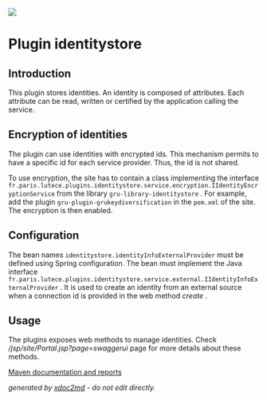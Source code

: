 ![](http://dev.lutece.paris.fr/jenkins/buildStatus/icon?job=gru-plugin-identitystore-deploy)
# Plugin identitystore

## Introduction

This plugin stores identities. An identity is composed of attributes. Each attribute can be read, written or certified by the application calling the service.

## Encryption of identities

The plugin can use identities with encrypted ids. This mechanism permits to have a specific id for each service provider. Thus, the id is not shared.

To use encryption, the site has to contain a class implementing the interface `fr.paris.lutece.plugins.identitystore.service.encryption.IIdentityEncryptionService` from the library `gru-library-identitystore` . For example, add the plugin `gru-plugin-grukeydiversification` in the `pom.xml` of the site. The encryption is then enabled.

## Configuration

The bean names `identitystore.identityInfoExternalProvider` must be defined using Spring configuration. The bean must implement the Java interface `fr.paris.lutece.plugins.identitystore.service.external.IIdentityInfoExternalProvider` . It is used to create an identity from an external source when a connection id is provided in the web method *create* .

## Usage

The plugins exposes web methods to manage identities. Check */jsp/site/Portal.jsp?page=swaggerui* page for more details about these methods.


[Maven documentation and reports](http://dev.lutece.paris.fr/plugins/plugin-identitystore/)



 *generated by [xdoc2md](https://github.com/lutece-platform/tools-maven-xdoc2md-plugin) - do not edit directly.*